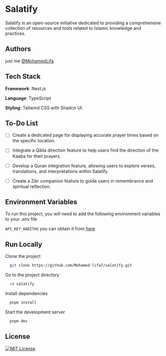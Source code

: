 # Salatify

Salatify is an open-source initiative dedicated to providing a comprehensive collection of resources and tools related to Islamic knowledge and practices.

## Authors

just me [@MohamedLifa](https://www.github.com/mohamed-lifa7)

## Tech Stack

**Framework**: Next.js

**Language**: TypeScript

**Styling**: Tailwind CSS with Shadcn UI.

## To-Do List

- [ ] Create a dedicated page for displaying accurate prayer times based on the specific location.

- [ ] Integrate a Qibla direction feature to help users find the direction of the Kaaba for their prayers.

- [ ] Develop a Quran integration feature, allowing users to explore verses, translations, and interpretations within Salatify.

- [ ] Create a Zikr companion feature to guide users in remembrance and spiritual reflection.
## Environment Variables

To run this project, you will need to add the following environment variables to your .env file

`API_KEY_HADITHS`
 you can obtain it from [here](https://hadithapi.com/)

## Run Locally

Clone the project

```bash
  git clone https://github.com/Mohamed-lifa7/salatify.git
```

Go to the project directory

```bash
  cd salatify
```

Install dependencies

```bash
  pnpm install
```

Start the development server

```bash
  pnpm dev
```



## License

[![MIT License](https://img.shields.io/badge/License-MIT-green.svg)](https://opensource.org/license/mit/)